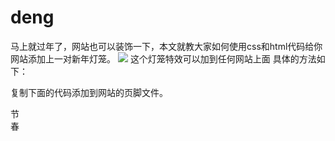 # deng
马上就过年了，网站也可以装饰一下，本文就教大家如何使用css和html代码给你网站添加上一对新年灯笼。
![](https://gitee.com/muzihuaner/huangeimages/raw/master/img/20210206210920.png)
这个灯笼特效可以加到任何网站上面
具体的方法如下：

复制下面的代码添加到网站的页脚文件。

<!-- 灯笼1 -->
<div class="deng-box">
    <div class="deng">
        <div class="xian"></div>
        <div class="deng-a">
            <div class="deng-b"><div class="deng-t">节</div></div>
        </div>
        <div class="shui shui-a"><div class="shui-c"></div><div class="shui-b"></div></div>
    </div>
</div>
 
<!-- 灯笼2 -->
<div class="deng-box1">
    <div class="deng">
        <div class="xian"></div>
        <div class="deng-a">
            <div class="deng-b"><div class="deng-t">春</div></div>
        </div>
        <div class="shui shui-a"><div class="shui-c"></div><div class="shui-b"></div></div>
    </div>
</div>
